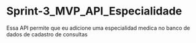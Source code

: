 # Sprint-3_MVP_API_Especialidade
Essa API permite que eu adicione uma especialidad medica no banco de dados de cadastro de consultas
